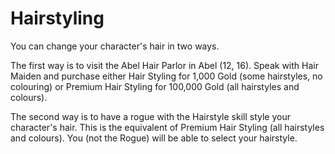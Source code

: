 # Hairstyling

You can change your character's hair in two ways.

The first way is to visit the Abel Hair Parlor in Abel (12, 16). Speak with Hair Maiden and purchase either Hair Styling for 1,000 Gold (some hairstyles, no colouring) or Premium Hair Styling for 100,000 Gold (all hairstyles and colours).

The second way is to have a rogue with the Hairstyle skill style your character's hair. This is the equivalent of Premium Hair Styling (all hairstyles and colours). You (not the Rogue) will be able to select your hairstyle.

